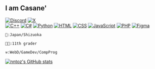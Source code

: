 ## I am Casane'  
[![Discord](https://img.shields.io/badge/CASAねっしー-7289DA?style=for-the-badge&logo=discord&logoColor=white)](https://discord.com/users/1028198473817935892)
[![X](https://img.shields.io/badge/Kasane'-000000?style=for-the-badge&logo=x&logoColor=white)](https://x.com/nanisotu)  
[![C++](https://img.shields.io/badge/C++-00599C?style=for-the-badge&logo=c%2B%2B&logoColor=white)](https://isocpp.org/)
[![C#](https://img.shields.io/badge/C%23-239120?style=for-the-badge&logo=csharp&logoColor=white)](https://docs.microsoft.com/en-us/dotnet/csharp/)
[![Python](https://img.shields.io/badge/Python-3776AB?style=for-the-badge&logo=python&logoColor=white)](https://www.python.org/)
[![HTML](https://img.shields.io/badge/HTML-E34F26?style=for-the-badge&logo=html5&logoColor=white)](https://developer.mozilla.org/en-US/docs/Web/Guide/HTML/HTML5)
[![CSS](https://img.shields.io/badge/CSS-1572B6?style=for-the-badge&logo=css3&logoColor=white)](https://developer.mozilla.org/en-US/docs/Web/CSS)
[![JavaScript](https://img.shields.io/badge/JavaScript-F7DF1E?style=for-the-badge&logo=javascript&logoColor=black)](https://developer.mozilla.org/en-US/docs/Web/JavaScript)
[![PHP](https://img.shields.io/badge/PHP-777BB4?style=for-the-badge&logo=php&logoColor=white)](https://www.php.net/)
[![Figma](https://img.shields.io/badge/Figma-%23F24E1E?style=for-the-badge&logo=figma&logoColor=white)](https://www.php.net/)
~~~
🗾:Japan/Shizuoka

🧑‍🎓:11th grader

⚒️:WebD/GameDev/CompProg
~~~

[![nntoz's GitHub stats](https://github-readme-stats.vercel.app/api?username=nntoz)](https://github.com/nntoz)
